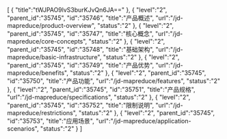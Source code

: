 [
	{
		"title":"tWJPAO9lvS3burKJvQn6JA=="
	},
	{
		"level":"2",
		"parent_id":"35745",
		"id":"35746",
		"title":"产品概述",
		"url":"/jd-mapreduce/product-overview",
		"status":"2"
	},
	{
		"level":"2",
		"parent_id":"35745",
		"id":"35747",
		"title":"核心概念",
		"url":"/jd-mapreduce/core-concepts",
		"status":"2"
	},
	{
		"level":"2",
		"parent_id":"35745",
		"id":"35748",
		"title":"基础架构",
		"url":"/jd-mapreduce/basic-infrastructure",
		"status":"2"
	},
	{
		"level":"2",
		"parent_id":"35745",
		"id":"35749",
		"title":"产品优势",
		"url":"/jd-mapreduce/benefits",
		"status":"2"
	},
	{
		"level":"2",
		"parent_id":"35745",
		"id":"35750",
		"title":"产品功能",
		"url":"/jd-mapreduce/features",
		"status":"2"
	},
	{
		"level":"2",
		"parent_id":"35745",
		"id":"35751",
		"title":"产品规格",
		"url":"/jd-mapreduce/specifications",
		"status":"2"
	},
	{
		"level":"2",
		"parent_id":"35745",
		"id":"35752",
		"title":"限制说明",
		"url":"/jd-mapreduce/restrictions",
		"status":"2"
	},
	{
		"level":"2",
		"parent_id":"35745",
		"id":"35753",
		"title":"应用场景",
		"url":"/jd-mapreduce/application-scenarios",
		"status":"2"
	}
]
